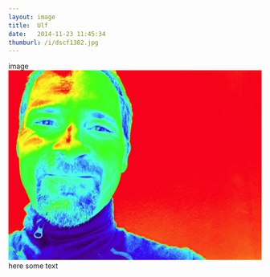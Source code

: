 ```yaml
---
layout: image
title:  Ulf
date:   2014-11-23 11:45:34
thumburl: /i/dscf1382.jpg
---
```

image
![](/i/ulf.jpg)
here some text
